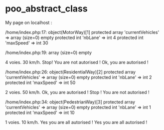 # poo_abstract_class

My page on localhost :

/home/index.php:17:
object(MotorWay)[1]
  protected array 'currentVehicles' => 
    array (size=0)
      empty
  protected int 'nbLane' => int 4
  protected int 'maxSpeed' => int 30

/home/index.php:19:
array (size=0)
  empty

4 voies.
30 km/h.
Stop! You are not autorised !
Ok, you are autorised !

/home/index.php:26:
object(ResidentialWay)[2]
  protected array 'currentVehicles' => 
    array (size=0)
      empty
  protected int 'nbLane' => int 2
  protected int 'maxSpeed' => int 50

2 voies.
50 km/h.
Ok, you are autorised !
Stop ! You are not autorised !

/home/index.php:34:
object(PedestrianWay)[3]
  protected array 'currentVehicles' => 
    array (size=0)
      empty
  protected int 'nbLane' => int 1
  protected int 'maxSpeed' => int 10

1 voies.
10 km/h.
Yes you are all autorised !
Yes you are all autorised !

